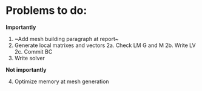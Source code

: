 # Problems to do:

**Importantly**

1. ~Add mesh building paragraph at report~
2. Generate local matrixes and vectors
   2a. Check LM G and M
   2b. Write LV
   2c. Commit BC
4. Write solver

**Not importantly**

4. Optimize memory at mesh generation
